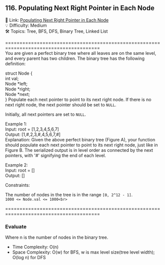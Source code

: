 ## 116. Populating Next Right Pointer in Each Node
🔗  Link: [Populating Next Right Pointer in Each Node](https://leetcode.com/problems/populating-next-right-pointers-in-each-node/description/)<br>
💡 Difficulty: Medium<br>
🛠️ Topics: Tree, BFS, DFS, Binary Tree, Linked List<br>

=======================================================================================<br>
You are given a perfect binary tree where all leaves are on the same level, and every parent has two children. The binary tree has the following definition:<br>

struct Node {<br>
  int val;<br>
  Node *left;<br>
  Node *right;<br>
  Node *next;<br>
}
Populate each next pointer to point to its next right node. If there is no next right node, the next pointer should be set to `NULL`.<br>

Initially, all next pointers are set to `NULL`.<br>

Example 1:<br>
Input: root = [1,2,3,4,5,6,7]<br>
Output: [1,#,2,3,#,4,5,6,7,#]<br>
Explanation: Given the above perfect binary tree (Figure A), your function should populate each next pointer to point to its next right node, just like in Figure B. The serialized output is in level order as connected by the next pointers, with '#' signifying the end of each level.<br>

Example 2:<br>
Input: root = []<br>
Output: []<br>
 

Constraints:

The number of nodes in the tree is in the range `[0, 2^12 - 1]`.<br>
`1000 <= Node.val <= 1000<br>`

=======================================================================================<br>
### Evaluate

Where n is the number of nodes in the binary tree.

- Time Complexity: O(n)
- Space Complexity: O(w) for BFS, w is max level size(tree level width); O(log n) for DFS
